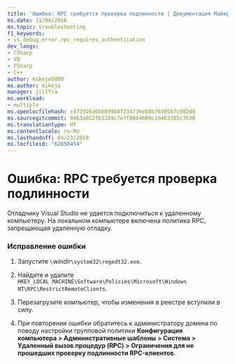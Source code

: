 ```yaml
---
title: 'Ошибка: RPC требуется проверка подлинности | Документация Майкрософт'
ms.date: 11/04/2016
ms.topic: troubleshooting
f1_keywords:
- vs.debug.error.rpc_requires_authentication
dev_langs:
- CSharp
- VB
- FSharp
- C++
author: mikejo5000
ms.author: mikejo
manager: jillfra
ms.workload:
- multiple
ms.openlocfilehash: c473916a6b689984f234736eb8b763056fc002d9
ms.sourcegitcommit: 94b3a052fb1229c7e7f8804b09c1d403385c7630
ms.translationtype: HT
ms.contentlocale: ru-RU
ms.lasthandoff: 04/23/2019
ms.locfileid: "62850454"
---
```

# <a name="error-rpc-requires-authentication"></a>Ошибка: RPC требуется проверка подлинности
Отладчику Visual Studio не удается подключиться к удаленному компьютеру. На локальном компьютере включена политика RPC, запрещающая удаленную отладку.

### <a name="to-correct-this-error"></a>Исправление ошибки

1. Запустите `\`*windir*`\system32\regedt32.exe`.

2. Найдите и удалите `HKEY_LOCAL_MACHINE\Software\Policies\Microsoft\Windows NT\RPC\RestrictRemoteClients`.

3. Перезагрузите компьютер, чтобы изменения в реестре вступили в силу.

4. При повторении ошибки обратитесь к администратору домена по поводу настройки групповой политики **Конфигурация компьютера > Административные шаблоны > Система > Удаленный вызов процедур (RPC) > Ограничения для не прошедших проверку подлинности RPC-клиентов**.